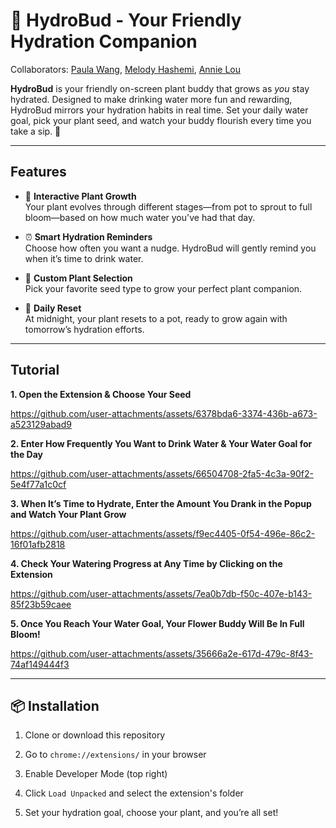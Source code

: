 # 🌱 HydroBud - Your Friendly Hydration Companion

Collaborators: <a href="https://github.com/paulatwang" target="_blank">Paula Wang</a>, <a href="https://github.com/melodyhashemi" target="_blank">Melody Hashemi</a>, <a href="https://github.com/annielouu" target="_blank">Annie Lou</a>  

**HydroBud** is your friendly on-screen plant buddy that grows as *you* stay hydrated. Designed to make drinking water more fun and rewarding, HydroBud mirrors your hydration habits in real time. Set your daily water goal, pick your plant seed, and watch your buddy flourish every time you take a sip. 🌸

---
## Features

- 🌼 **Interactive Plant Growth**  
  Your plant evolves through different stages—from pot to sprout to full bloom—based on how much water you've had that day.

- ⏰ **Smart Hydration Reminders**  
  Choose how often you want a nudge. HydroBud will gently remind you when it’s time to drink water.

- 🌿 **Custom Plant Selection**  
  Pick your favorite seed type to grow your perfect plant companion.

- 📅 **Daily Reset**  
  At midnight, your plant resets to a pot, ready to grow again with tomorrow’s hydration efforts.

---
## Tutorial
**1. Open the Extension & Choose Your Seed**

https://github.com/user-attachments/assets/6378bda6-3374-436b-a673-a523129abad9

**2. Enter How Frequently You Want to Drink Water & Your Water Goal for the Day**

https://github.com/user-attachments/assets/66504708-2fa5-4c3a-90f2-5e4f77a1c0cf

**3. When It’s Time to Hydrate, Enter the Amount You Drank in the Popup and Watch Your Plant Grow**

https://github.com/user-attachments/assets/f9ec4405-0f54-496e-86c2-16f01afb2818

**4. Check Your Watering Progress at Any Time by Clicking on the Extension**

https://github.com/user-attachments/assets/7ea0b7db-f50c-407e-b143-85f23b59caee

**5. Once You Reach Your Water Goal, Your Flower Buddy Will Be In Full Bloom!**

https://github.com/user-attachments/assets/35666a2e-617d-479c-8f43-74af149444f3


---
## 📦 Installation
1. Clone or download this repository

2. Go to `chrome://extensions/` in your browser

3. Enable Developer Mode (top right)

4. Click `Load Unpacked` and select the extension's folder

5. Set your hydration goal, choose your plant, and you’re all set!














